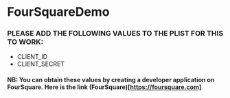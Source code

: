# FourSquareDemo
### PLEASE ADD THE FOLLOWING VALUES TO THE PLIST FOR THIS TO WORK:
  - CLIENT_ID
  - CLIENT_SECRET
#### NB: You can obtain these values by creating a developer application on FourSquare. Here is the link (FourSquare)[https://foursquare.com]

